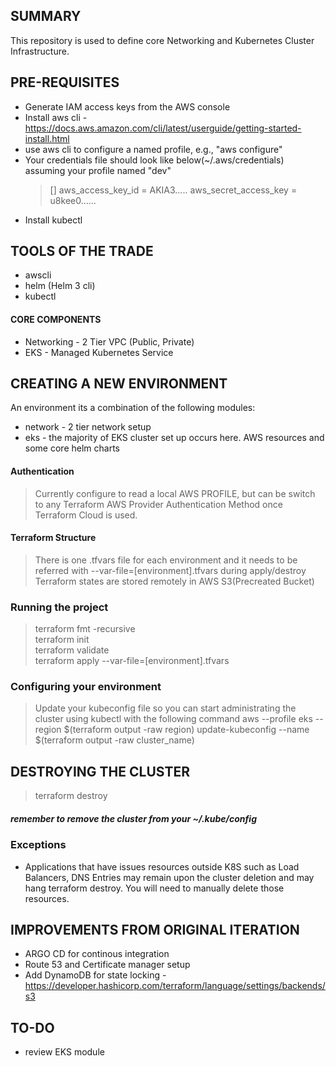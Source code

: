 ## SUMMARY

This repository is used to define core Networking and Kubernetes Cluster Infrastructure.

## PRE-REQUISITES

* Generate IAM access keys from the AWS console
* Install aws cli - https://docs.aws.amazon.com/cli/latest/userguide/getting-started-install.html
* use aws cli to configure a named profile, e.g., "aws configure"
* Your credentials file should look like below(~/.aws/credentials) assuming your profile named "dev"
    > [<profile-name>]
    > aws_access_key_id = AKIA3.....
    > aws_secret_access_key = u8kee0......
* Install kubectl


## TOOLS OF THE TRADE

* awscli
* helm (Helm 3 cli)
* kubectl


#### CORE COMPONENTS

* Networking - 2 Tier VPC (Public, Private)
* EKS - Managed Kubernetes Service


## CREATING A NEW ENVIRONMENT

An environment its a combination of the following modules:

* network  - 2 tier network setup
* eks - the majority of EKS cluster set up occurs here. AWS resources and some core helm charts


#### Authentication

> Currently configure to read a local AWS PROFILE, but can be switch to any Terraform AWS Provider Authentication Method once Terraform Cloud is used.

#### Terraform Structure

> There is one .tfvars file for each environment and it needs to be referred with --var-file=[environment].tfvars during apply/destroy
> Terraform states are stored remotely in AWS S3(Precreated Bucket)

### Running the project

> terraform fmt -recursive <br />
> terraform init  <br />
> terraform validate <br />
> terraform apply --var-file=[environment].tfvars  <br />


### Configuring your environment

> Update your kubeconfig file so you can start administrating the cluster using kubectl with the following command
> aws --profile <profile-name>  eks --region $(terraform output -raw region) update-kubeconfig --name $(terraform output -raw cluster_name)
>

## DESTROYING THE CLUSTER

> terraform destroy  <br />

##### remember to remove the cluster from your ~/.kube/config

### Exceptions
* Applications that have issues resources outside K8S such as Load Balancers, DNS Entries may remain upon the cluster deletion and may hang terraform destroy. You will need to manually delete those resources.

## IMPROVEMENTS FROM ORIGINAL ITERATION
* ARGO CD for continous integration
* Route 53 and Certificate manager setup
* Add DynamoDB for state locking  - https://developer.hashicorp.com/terraform/language/settings/backends/s3

## TO-DO
* review EKS module

